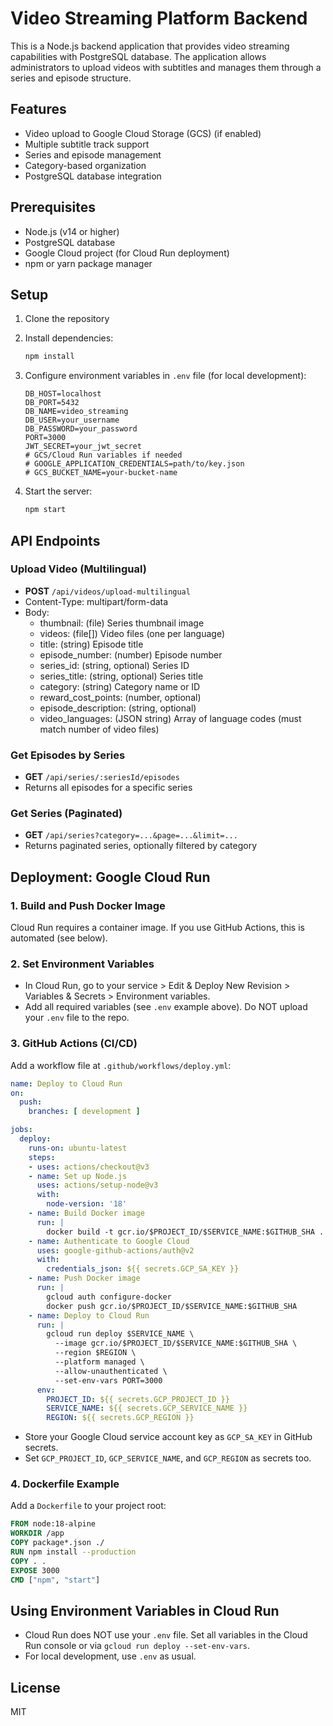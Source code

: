 # Video Streaming Platform Backend

This is a Node.js backend application that provides video streaming capabilities with PostgreSQL database. The application allows administrators to upload videos with subtitles and manages them through a series and episode structure.

## Features

- Video upload to Google Cloud Storage (GCS) (if enabled)
- Multiple subtitle track support
- Series and episode management
- Category-based organization
- PostgreSQL database integration

## Prerequisites

- Node.js (v14 or higher)
- PostgreSQL database
- Google Cloud project (for Cloud Run deployment)
- npm or yarn package manager

## Setup

1. Clone the repository
2. Install dependencies:
   ```bash
   npm install
   ```

3. Configure environment variables in `.env` file (for local development):
   ```env
   DB_HOST=localhost
   DB_PORT=5432
   DB_NAME=video_streaming
   DB_USER=your_username
   DB_PASSWORD=your_password
   PORT=3000
   JWT_SECRET=your_jwt_secret
   # GCS/Cloud Run variables if needed
   # GOOGLE_APPLICATION_CREDENTIALS=path/to/key.json
   # GCS_BUCKET_NAME=your-bucket-name
   ```

4. Start the server:
   ```bash
   npm start
   ```

## API Endpoints

### Upload Video (Multilingual)
- **POST** `/api/videos/upload-multilingual`
- Content-Type: multipart/form-data
- Body:
  - thumbnail: (file) Series thumbnail image
  - videos: (file[]) Video files (one per language)
  - title: (string) Episode title
  - episode_number: (number) Episode number
  - series_id: (string, optional) Series ID
  - series_title: (string, optional) Series title
  - category: (string) Category name or ID
  - reward_cost_points: (number, optional)
  - episode_description: (string, optional)
  - video_languages: (JSON string) Array of language codes (must match number of video files)

### Get Episodes by Series
- **GET** `/api/series/:seriesId/episodes`
- Returns all episodes for a specific series

### Get Series (Paginated)
- **GET** `/api/series?category=...&page=...&limit=...`
- Returns paginated series, optionally filtered by category

## Deployment: Google Cloud Run

### 1. Build and Push Docker Image
Cloud Run requires a container image. If you use GitHub Actions, this is automated (see below).

### 2. Set Environment Variables
- In Cloud Run, go to your service > Edit & Deploy New Revision > Variables & Secrets > Environment variables.
- Add all required variables (see `.env` example above). Do NOT upload your `.env` file to the repo.

### 3. GitHub Actions (CI/CD)
Add a workflow file at `.github/workflows/deploy.yml`:

```yaml
name: Deploy to Cloud Run
on:
  push:
    branches: [ development ]

jobs:
  deploy:
    runs-on: ubuntu-latest
    steps:
    - uses: actions/checkout@v3
    - name: Set up Node.js
      uses: actions/setup-node@v3
      with:
        node-version: '18'
    - name: Build Docker image
      run: |
        docker build -t gcr.io/$PROJECT_ID/$SERVICE_NAME:$GITHUB_SHA .
    - name: Authenticate to Google Cloud
      uses: google-github-actions/auth@v2
      with:
        credentials_json: ${{ secrets.GCP_SA_KEY }}
    - name: Push Docker image
      run: |
        gcloud auth configure-docker
        docker push gcr.io/$PROJECT_ID/$SERVICE_NAME:$GITHUB_SHA
    - name: Deploy to Cloud Run
      run: |
        gcloud run deploy $SERVICE_NAME \
          --image gcr.io/$PROJECT_ID/$SERVICE_NAME:$GITHUB_SHA \
          --region $REGION \
          --platform managed \
          --allow-unauthenticated \
          --set-env-vars PORT=3000
      env:
        PROJECT_ID: ${{ secrets.GCP_PROJECT_ID }}
        SERVICE_NAME: ${{ secrets.GCP_SERVICE_NAME }}
        REGION: ${{ secrets.GCP_REGION }}
```

- Store your Google Cloud service account key as `GCP_SA_KEY` in GitHub secrets.
- Set `GCP_PROJECT_ID`, `GCP_SERVICE_NAME`, and `GCP_REGION` as secrets too.

### 4. Dockerfile Example
Add a `Dockerfile` to your project root:

```Dockerfile
FROM node:18-alpine
WORKDIR /app
COPY package*.json ./
RUN npm install --production
COPY . .
EXPOSE 3000
CMD ["npm", "start"]
```

## Using Environment Variables in Cloud Run
- Cloud Run does NOT use your `.env` file. Set all variables in the Cloud Run console or via `gcloud run deploy --set-env-vars`.
- For local development, use `.env` as usual.

## License

MIT